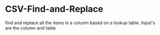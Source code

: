 # CSV-Find-and-Replace
find and replace all the items in a column based on a lookup table. Input's are the column and table

